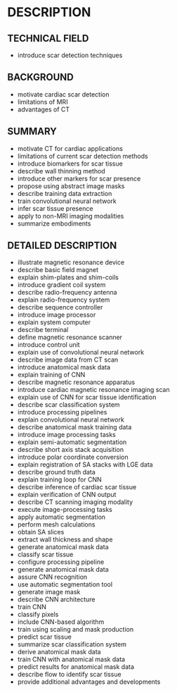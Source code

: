 # DESCRIPTION

## TECHNICAL FIELD

- introduce scar detection techniques

## BACKGROUND

- motivate cardiac scar detection
- limitations of MRI
- advantages of CT

## SUMMARY

- motivate CT for cardiac applications
- limitations of current scar detection methods
- introduce biomarkers for scar tissue
- describe wall thinning method
- introduce other markers for scar presence
- propose using abstract image masks
- describe training data extraction
- train convolutional neural network
- infer scar tissue presence
- apply to non-MRI imaging modalities
- summarize embodiments

## DETAILED DESCRIPTION

- illustrate magnetic resonance device
- describe basic field magnet
- explain shim-plates and shim-coils
- introduce gradient coil system
- describe radio-frequency antenna
- explain radio-frequency system
- describe sequence controller
- introduce image processor
- explain system computer
- describe terminal
- define magnetic resonance scanner
- introduce control unit
- explain use of convolutional neural network
- describe image data from CT scan
- introduce anatomical mask data
- explain training of CNN
- describe magnetic resonance apparatus
- introduce cardiac magnetic resonance imaging scan
- explain use of CNN for scar tissue identification
- describe scar classification system
- introduce processing pipelines
- explain convolutional neural network
- describe anatomical mask training data
- introduce image processing tasks
- explain semi-automatic segmentation
- describe short axis stack acquisition
- introduce polar coordinate conversion
- explain registration of SA stacks with LGE data
- describe ground truth data
- explain training loop for CNN
- describe inference of cardiac scar tissue
- explain verification of CNN output
- describe CT scanning imaging modality
- execute image-processing tasks
- apply automatic segmentation
- perform mesh calculations
- obtain SA slices
- extract wall thickness and shape
- generate anatomical mask data
- classify scar tissue
- configure processing pipeline
- generate anatomical mask data
- assure CNN recognition
- use automatic segmentation tool
- generate image mask
- describe CNN architecture
- train CNN
- classify pixels
- include CNN-based algorithm
- train using scaling and mask production
- predict scar tissue
- summarize scar classification system
- derive anatomical mask data
- train CNN with anatomical mask data
- predict results for anatomical mask data
- describe flow to identify scar tissue
- provide additional advantages and developments

